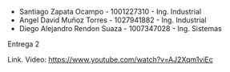 - Santiago Zapata Ocampo - 1001227310 - Ing. Industrial
- Angel David Muñoz Torres - 1027941882 - Ing. Industrial
- Diego Alejandro Rendon Suaza - 1007347028 - Ing. Sistemas

Entrega 2

Link. Video: https://www.youtube.com/watch?v=AJ2Xqm1viEc
